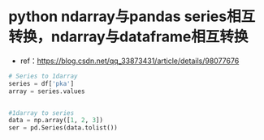 # python ndarray与pandas series相互转换，ndarray与dataframe相互转换

* ref：https://blog.csdn.net/qq_33873431/article/details/98077676

```py
# Series to 1darray
series = df['pka']
array = series.values


#1darray to series
data = np.array([1, 2, 3])
ser = pd.Series(data.tolist())
```